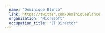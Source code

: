 ```yaml
---
  name: "Dominique Blanco"
  link: https://twitter.com/DominiqueBlanco
  organization: "Microsoft"
  occupation_title: "IT Director"
---
```

